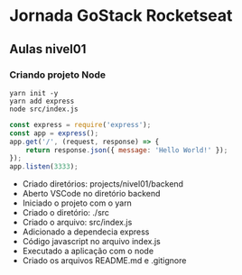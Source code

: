 # Jornada GoStack Rocketseat

## Aulas nivel01

### Criando projeto Node

```shell
yarn init -y
yarn add express
node src/index.js
```

```js
const express = require('express');
const app = express();
app.get('/', (request, response) => {
    return response.json({ message: 'Hello World!' });
});
app.listen(3333);
```

- Criado diretórios: projects/nivel01/backend
- Aberto VSCode no diretório backend
- Iniciado o projeto com o yarn
- Criado o diretório: ./src
- Criado o arquivo: src/index.js
- Adicionado a dependecia express
- Código javascript no arquivo index.js
- Executado a aplicação com o node
- Criado os arquivos README.md e .gitignore
